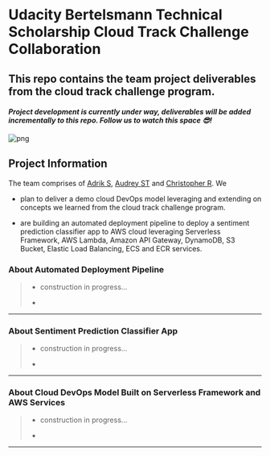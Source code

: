 # Udacity Bertelsmann Technical Scholarship Cloud Track Challenge Collaboration
This repo contains the team project deliverables from the cloud track challenge program.
 ---
#### _Project development is currently under way, deliverables will be added incrementally to this repo. Follow us to watch this space :sunglasses:!_

![png](BertelsmannChallenge.png)

## Project Information
The team comprises of [Adrik S](https://github.com/Adriks976), [Audrey ST](https://github.com/atan4583) and [Christopher R](https://www.linkedin.com/in/christopher-rauh/). We

* plan to deliver a demo cloud DevOps model leveraging and extending on concepts we learned from the cloud track challenge program.

* are building an automated deployment pipeline to deploy a sentiment prediction classifier app to AWS cloud leveraging Serverless Framework, AWS Lambda, Amazon API Gateway, DynamoDB, S3 Bucket, Elastic Load Balancing, ECS and ECR services.


### About Automated Deployment Pipeline


> * construction in progress...
>
>
> *
>


 ---
### About Sentiment Prediction Classifier App
> * construction in progress...
>
>
> *
>
 ---
 ### About Cloud DevOps Model Built on Serverless Framework and AWS Services
 > * construction in progress...
 >
 >
 > *
 >
  ---

